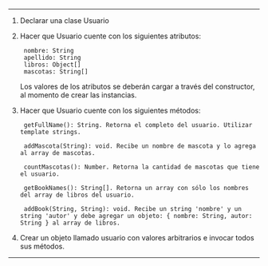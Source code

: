 ***
1) Declarar una clase Usuario

2) Hacer que Usuario cuente con los siguientes atributos:

        nombre: String
        apellido: String
        libros: Object[]
        mascotas: String[]
    Los valores de los atributos se deberán cargar a través del constructor, al momento de crear las instancias.

3) Hacer que Usuario cuente con los siguientes métodos:

        getFullName(): String. Retorna el completo del usuario. Utilizar template strings.

        addMascota(String): void. Recibe un nombre de mascota y lo agrega al array de mascotas.

        countMascotas(): Number. Retorna la cantidad de mascotas que tiene el usuario.

        getBookNames(): String[]. Retorna un array con sólo los nombres del array de libros del usuario.

        addBook(String, String): void. Recibe un string 'nombre' y un string 'autor' y debe agregar un objeto: { nombre: String, autor: String } al array de libros.

4) Crear un objeto llamado usuario con valores arbitrarios e invocar todos sus métodos.

***